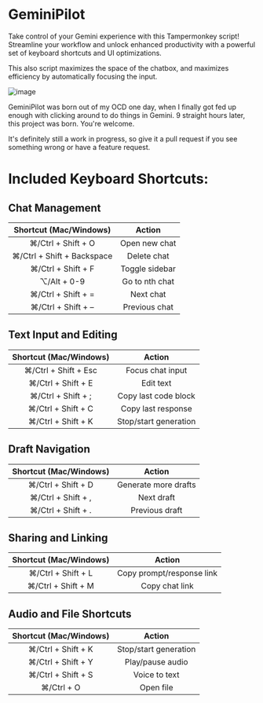 # GeminiPilot
Take control of your Gemini experience with this Tampermonkey script! Streamline your workflow and unlock enhanced productivity with a powerful set of keyboard shortcuts and UI optimizations. 

This also script maximizes the space of the chatbox, and maximizes efficiency by automatically focusing the input.

![image](https://github.com/HenryGetz/GeminiPilot/assets/109257119/10e8faed-6c26-4255-aaf8-cd5fe53b5738)


GeminiPilot was born out of my OCD one day, when I finally got fed up enough with clicking around to do things in Gemini. 9 straight hours later, this project was born. You're welcome.

It's definitely still a work in progress, so give it a pull request if you see something wrong or have a feature request.


# Included Keyboard Shortcuts:


## Chat Management

|   Shortcut (Mac/Windows)   |     Action     |
|:--------------------------:|:--------------:|
| ⌘/Ctrl + Shift + O         | Open new chat  |
| ⌘/Ctrl + Shift + Backspace | Delete chat    |
| ⌘/Ctrl + Shift + F         | Toggle sidebar |
| ⌥/Alt + 0-9                | Go to nth chat |
| ⌘/Ctrl + Shift + =         | Next chat      |
| ⌘/Ctrl + Shift + –         | Previous chat  |


## Text Input and Editing

| Shortcut (Mac/Windows) |         Action        |
|:----------------------:|:---------------------:|
|  ⌘/Ctrl + Shift + Esc  |    Focus chat input   |
|   ⌘/Ctrl + Shift + E   |       Edit text       |
|   ⌘/Ctrl + Shift + ;   |  Copy last code block |
|   ⌘/Ctrl + Shift + C   |   Copy last response  |
|   ⌘/Ctrl + Shift + K   | Stop/start generation |


## Draft Navigation

| Shortcut (Mac/Windows) |        Action        |
|:----------------------:|:--------------------:|
|   ⌘/Ctrl + Shift + D   | Generate more drafts |
|   ⌘/Ctrl + Shift + ,   |      Next draft      |
|   ⌘/Ctrl + Shift + .   |    Previous draft    |


## Sharing and Linking

| Shortcut (Mac/Windows) |           Action          |
|:----------------------:|:-------------------------:|
|   ⌘/Ctrl + Shift + L   | Copy prompt/response link |
|   ⌘/Ctrl + Shift + M   |       Copy chat link      |


## Audio and File Shortcuts

| Shortcut (Mac/Windows) |         Action        |
|:----------------------:|:---------------------:|
|   ⌘/Ctrl + Shift + K   | Stop/start generation |
|   ⌘/Ctrl + Shift + Y   |    Play/pause audio   |
|   ⌘/Ctrl + Shift + S   |     Voice to text     |
|       ⌘/Ctrl + O       |       Open file       |
